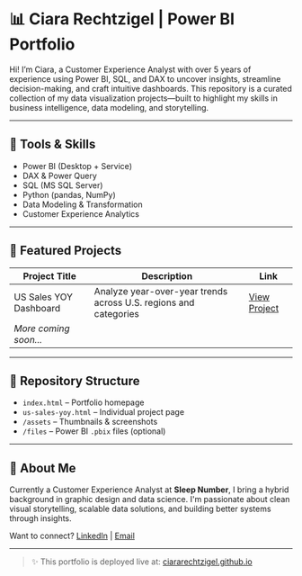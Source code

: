 # 📊 Ciara Rechtzigel | Power BI Portfolio

Hi! I’m Ciara, a Customer Experience Analyst with over 5 years of experience using Power BI, SQL, and DAX to uncover insights, streamline decision-making, and craft intuitive dashboards. This repository is a curated collection of my data visualization projects—built to highlight my skills in business intelligence, data modeling, and storytelling.

---

## 🔧 Tools & Skills
- Power BI (Desktop + Service)
- DAX & Power Query
- SQL (MS SQL Server)
- Python (pandas, NumPy)
- Data Modeling & Transformation
- Customer Experience Analytics

---

## 📁 Featured Projects

| Project Title                | Description                                                 | Link                            |
|-----------------------------|-------------------------------------------------------------|---------------------------------|
| US Sales YOY Dashboard      | Analyze year-over-year trends across U.S. regions and categories | [View Project](us-sales-yoy.html) |
| *More coming soon...*       |                                                             |                                 |

---

## 📂 Repository Structure

- `index.html` – Portfolio homepage
- `us-sales-yoy.html` – Individual project page
- `/assets` – Thumbnails & screenshots
- `/files` – Power BI `.pbix` files (optional)

---

## 🧠 About Me

Currently a Customer Experience Analyst at **Sleep Number**, I bring a hybrid background in graphic design and data science. I'm passionate about clean visual storytelling, scalable data solutions, and building better systems through insights.

Want to connect? [LinkedIn](https://www.linkedin.com/in/YOUR-LINK) | [Email](mailto:YOUR@EMAIL.COM)

---

> ✨ This portfolio is deployed live at: [ciararechtzigel.github.io](https://ciararechtzigel.github.io)

